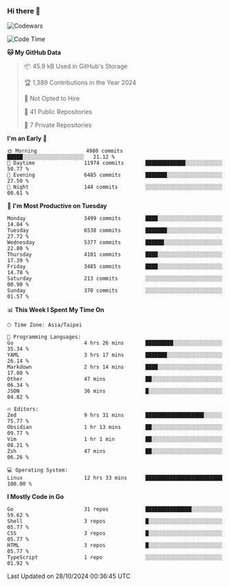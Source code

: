 ### Hi there 👋

![Codewars](https://www.codewars.com/users/omegaatt36/badges/small)

<!--START_SECTION:waka-->
![Code Time](http://img.shields.io/badge/Code%20Time-2%2C872%20hrs%2037%20mins-blue)

**🐱 My GitHub Data** 

> 📦 45.9 kB Used in GitHub's Storage 
 > 
> 🏆 1,389 Contributions in the Year 2024
 > 
> 🚫 Not Opted to Hire
 > 
> 📜 41 Public Repositories 
 > 
> 🔑 7 Private Repositories 
 > 
**I'm an Early 🐤** 

```text
🌞 Morning                4980 commits        █████░░░░░░░░░░░░░░░░░░░░   21.12 % 
🌆 Daytime                11974 commits       █████████████░░░░░░░░░░░░   50.77 % 
🌃 Evening                6485 commits        ███████░░░░░░░░░░░░░░░░░░   27.50 % 
🌙 Night                  144 commits         ░░░░░░░░░░░░░░░░░░░░░░░░░   00.61 % 
```
📅 **I'm Most Productive on Tuesday** 

```text
Monday                   3499 commits        ████░░░░░░░░░░░░░░░░░░░░░   14.84 % 
Tuesday                  6538 commits        ███████░░░░░░░░░░░░░░░░░░   27.72 % 
Wednesday                5377 commits        ██████░░░░░░░░░░░░░░░░░░░   22.80 % 
Thursday                 4101 commits        ████░░░░░░░░░░░░░░░░░░░░░   17.39 % 
Friday                   3485 commits        ████░░░░░░░░░░░░░░░░░░░░░   14.78 % 
Saturday                 213 commits         ░░░░░░░░░░░░░░░░░░░░░░░░░   00.90 % 
Sunday                   370 commits         ░░░░░░░░░░░░░░░░░░░░░░░░░   01.57 % 
```


📊 **This Week I Spent My Time On** 

```text
🕑︎ Time Zone: Asia/Taipei

💬 Programming Languages: 
Go                       4 hrs 26 mins       █████████░░░░░░░░░░░░░░░░   35.34 % 
YAML                     3 hrs 17 mins       ███████░░░░░░░░░░░░░░░░░░   26.14 % 
Markdown                 2 hrs 14 mins       ████░░░░░░░░░░░░░░░░░░░░░   17.80 % 
Other                    47 mins             ██░░░░░░░░░░░░░░░░░░░░░░░   06.34 % 
JSON                     36 mins             █░░░░░░░░░░░░░░░░░░░░░░░░   04.82 % 

🔥 Editors: 
Zed                      9 hrs 31 mins       ███████████████████░░░░░░   75.77 % 
Obsidian                 1 hr 13 mins        ██░░░░░░░░░░░░░░░░░░░░░░░   09.77 % 
Vim                      1 hr 1 min          ██░░░░░░░░░░░░░░░░░░░░░░░   08.21 % 
Zsh                      47 mins             ██░░░░░░░░░░░░░░░░░░░░░░░   06.26 % 

💻 Operating System: 
Linux                    12 hrs 33 mins      █████████████████████████   100.00 % 
```

**I Mostly Code in Go** 

```text
Go                       31 repos            ███████████████░░░░░░░░░░   59.62 % 
Shell                    3 repos             █░░░░░░░░░░░░░░░░░░░░░░░░   05.77 % 
CSS                      3 repos             █░░░░░░░░░░░░░░░░░░░░░░░░   05.77 % 
HTML                     3 repos             █░░░░░░░░░░░░░░░░░░░░░░░░   05.77 % 
TypeScript               1 repo              ░░░░░░░░░░░░░░░░░░░░░░░░░   01.92 % 
```




 Last Updated on 28/10/2024 00:36:45 UTC
<!--END_SECTION:waka-->

<!--
**omegaatt36/omegaatt36** is a ✨ _special_ ✨ repository because its `README.md` (this file) appears on your GitHub profile.

Here are some ideas to get you started:

- 🔭 I’m currently working on ...
- 🌱 I’m currently learning ...
- 👯 I’m looking to collaborate on ...
- 🤔 I’m looking for help with ...
- 💬 Ask me about ...
- 📫 How to reach me: ...
- 😄 Pronouns: ...
- ⚡ Fun fact: ...
-->
